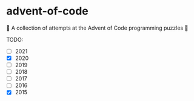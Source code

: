 # advent-of-code

:christmas_tree: A collection of attempts at the Advent of Code programming puzzles :christmas_tree:

TODO:

- [ ] 2021
- [x] 2020
- [ ] 2019
- [ ] 2018
- [ ] 2017
- [ ] 2016
- [x] 2015
